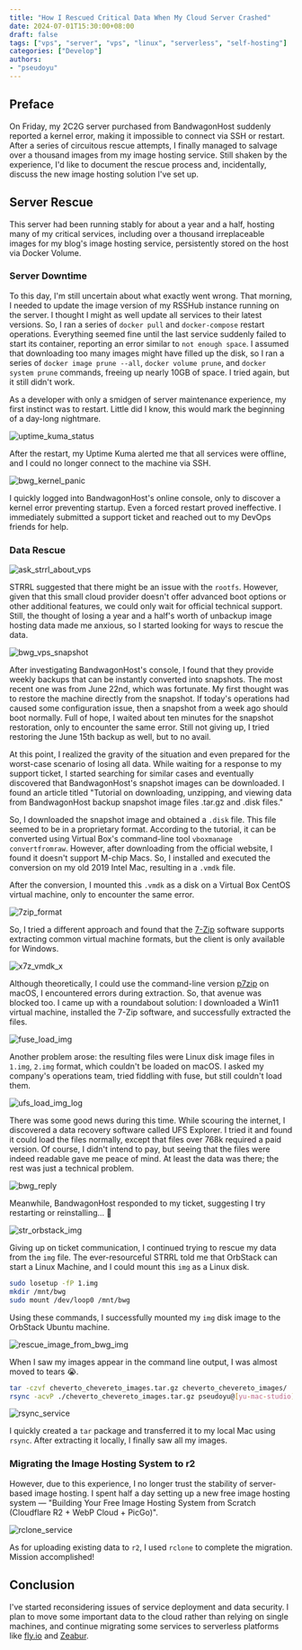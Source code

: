 ```yaml
---
title: "How I Rescued Critical Data When My Cloud Server Crashed"
date: 2024-07-01T15:30:00+08:00
draft: false
tags: ["vps", "server", "vps", "linux", "serverless", "self-hosting"]
categories: ["Develop"]
authors:
- "pseudoyu"
---
```


## Preface

On Friday, my 2C2G server purchased from BandwagonHost suddenly reported a kernel error, making it impossible to connect via SSH or restart. After a series of circuitous rescue attempts, I finally managed to salvage over a thousand images from my image hosting service. Still shaken by the experience, I'd like to document the rescue process and, incidentally, discuss the new image hosting solution I've set up.

## Server Rescue

This server had been running stably for about a year and a half, hosting many of my critical services, including over a thousand irreplaceable images for my blog's image hosting service, persistently stored on the host via Docker Volume.

### Server Downtime

To this day, I'm still uncertain about what exactly went wrong. That morning, I needed to update the image version of my RSSHub instance running on the server. I thought I might as well update all services to their latest versions. So, I ran a series of `docker pull` and `docker-compose` restart operations. Everything seemed fine until the last service suddenly failed to start its container, reporting an error similar to `not enough space`. I assumed that downloading too many images might have filled up the disk, so I ran a series of `docker image prune --all`, `docker volume prune`, and `docker system prune` commands, freeing up nearly 10GB of space. I tried again, but it still didn't work.

As a developer with only a smidgen of server maintenance experience, my first instinct was to restart. Little did I know, this would mark the beginning of a day-long nightmare.

![uptime_kuma_status](https://image.pseudoyu.com/images/uptime_kuma_status.png)

After the restart, my Uptime Kuma alerted me that all services were offline, and I could no longer connect to the machine via SSH.

![bwg_kernel_panic](https://image.pseudoyu.com/images/bwg_kernel_panic.jpg)

I quickly logged into BandwagonHost's online console, only to discover a kernel error preventing startup. Even a forced restart proved ineffective. I immediately submitted a support ticket and reached out to my DevOps friends for help.

### Data Rescue

![ask_strrl_about_vps](https://image.pseudoyu.com/images/ask_strrl_about_vps.png)

STRRL suggested that there might be an issue with the `rootfs`. However, given that this small cloud provider doesn't offer advanced boot options or other additional features, we could only wait for official technical support. Still, the thought of losing a year and a half's worth of unbackup image hosting data made me anxious, so I started looking for ways to rescue the data.

![bwg_vps_snapshot](https://image.pseudoyu.com/images/bwg_vps_snapshot.png)

After investigating BandwagonHost's console, I found that they provide weekly backups that can be instantly converted into snapshots. The most recent one was from June 22nd, which was fortunate. My first thought was to restore the machine directly from the snapshot. If today's operations had caused some configuration issue, then a snapshot from a week ago should boot normally. Full of hope, I waited about ten minutes for the snapshot restoration, only to encounter the same error. Still not giving up, I tried restoring the June 15th backup as well, but to no avail.

At this point, I realized the gravity of the situation and even prepared for the worst-case scenario of losing all data. While waiting for a response to my support ticket, I started searching for similar cases and eventually discovered that BandwagonHost's snapshot images can be downloaded. I found an article titled "Tutorial on downloading, unzipping, and viewing data from BandwagonHost backup snapshot image files .tar.gz and .disk files."

So, I downloaded the snapshot image and obtained a `.disk` file. This file seemed to be in a proprietary format. According to the tutorial, it can be converted using Virtual Box's command-line tool `vboxmanage convertfromraw`. However, after downloading from the official website, I found it doesn't support M-chip Macs. So, I installed and executed the conversion on my old 2019 Intel Mac, resulting in a `.vmdk` file.

After the conversion, I mounted this `.vmdk` as a disk on a Virtual Box CentOS virtual machine, only to encounter the same error.

![7zip_format](https://image.pseudoyu.com/images/7zip_format.png)

So, I tried a different approach and found that the [7-Zip](https://arc.net/l/quote/tirhqejc) software supports extracting common virtual machine formats, but the client is only available for Windows.

![x7z_vmdk_x](https://image.pseudoyu.com/images/x7z_vmdk_x.jpg)

Although theoretically, I could use the command-line version [p7zip](https://github.com/p7zip-project/p7zip) on macOS, I encountered errors during extraction. So, that avenue was blocked too. I came up with a roundabout solution: I downloaded a Win11 virtual machine, installed the 7-Zip software, and successfully extracted the files.

![fuse_load_img](https://image.pseudoyu.com/images/fuse_load_img.png)

Another problem arose: the resulting files were Linux disk image files in `1.img`, `2.img` format, which couldn't be loaded on macOS. I asked my company's operations team, tried fiddling with fuse, but still couldn't load them.

![ufs_load_img_log](https://image.pseudoyu.com/images/ufs_load_img_log.jpg)

There was some good news during this time. While scouring the internet, I discovered a data recovery software called UFS Explorer. I tried it and found it could load the files normally, except that files over 768k required a paid version. Of course, I didn't intend to pay, but seeing that the files were indeed readable gave me peace of mind. At least the data was there; the rest was just a technical problem.

![bwg_reply](https://image.pseudoyu.com/images/bwg_reply.png)

Meanwhile, BandwagonHost responded to my ticket, suggesting I try restarting or reinstalling... 🤣

![str_orbstack_img](https://image.pseudoyu.com/images/str_orbstack_img.png)

Giving up on ticket communication, I continued trying to rescue my data from the `img` file. The ever-resourceful STRRL told me that OrbStack can start a Linux Machine, and I could mount this `img` as a Linux disk.

```bash
sudo losetup -fP 1.img
mkdir /mnt/bwg
sudo mount /dev/loop0 /mnt/bwg
```

Using these commands, I successfully mounted my `img` disk image to the OrbStack Ubuntu machine.

![rescue_image_from_bwg_img](https://image.pseudoyu.com/images/rescue_image_from_bwg_img.png)

When I saw my images appear in the command line output, I was almost moved to tears 😭.

```bash
tar -czvf cheverto_chevereto_images.tar.gz cheverto_chevereto_images/
rsync -acvP ./cheverto_chevereto_images.tar.gz pseudoyu@[yu-mac-studio]:~/Downloads/
```

![rsync_service](https://image.pseudoyu.com/images/rsync_service.jpg)

I quickly created a `tar` package and transferred it to my local Mac using `rsync`. After extracting it locally, I finally saw all my images.

### Migrating the Image Hosting System to r2

However, due to this experience, I no longer trust the stability of server-based image hosting. I spent half a day setting up a new free image hosting system — "Building Your Free Image Hosting System from Scratch (Cloudflare R2 + WebP Cloud + PicGo)".

![rclone_service](https://image.pseudoyu.com/images/rclone_service.jpg)

As for uploading existing data to `r2`, I used `rclone` to complete the migration. Mission accomplished!

## Conclusion

I've started reconsidering issues of service deployment and data security. I plan to move some important data to the cloud rather than relying on single machines, and continue migrating some services to serverless platforms like [fly.io](https://fly.io) and [Zeabur](https://zeabur.com/).
